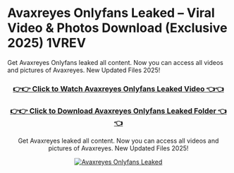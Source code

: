 # Avaxreyes Onlyfans Leaked – Viral Video & Photos Download (Exclusive 2025) 1VREV

Get Avaxreyes Onlyfans leaked all content. Now you can access all videos and pictures of Avaxreyes. New Updated Files 2025!  
<div align="center">
  
### [👉👉 Click to Watch Avaxreyes Onlyfans Leaked Video 👈👈](https://links2leaks.com/avaxreyes)  
### [👉👉 Click to Download Avaxreyes Onlyfans Leaked Folder 👈👈](https://links2leaks.com/avaxreyes)  

Get Avaxreyes leaked all content. Now you can access all videos and pictures of Avaxreyes. New Updated Files 2025!  

[![Avaxreyes Onlyfans Leaked](https://i.ibb.co/93hzkbrt/l2l.gif)](https://links2leaks.com/avaxreyes)  

</div>
